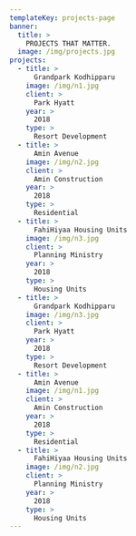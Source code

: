 ```yaml
---
templateKey: projects-page
banner:
  title: >
    PROJECTS THAT MATTER.
  image: /img/projects.jpg
projects:
  - title: >
      Grandpark Kodhipparu
    image: /img/n1.jpg
    client: >
      Park Hyatt
    year: >
      2018
    type: >
      Resort Development
  - title: >
      Amin Avenue
    image: /img/n2.jpg
    client: >
      Amin Construction
    year: >
      2018
    type: >
      Residential
  - title: >
      FahiHiyaa Housing Units
    image: /img/n3.jpg
    client: >
      Planning Ministry
    year: >
      2018
    type: >
      Housing Units
  - title: >
      Grandpark Kodhipparu
    image: /img/n3.jpg
    client: >
      Park Hyatt
    year: >
      2018
    type: >
      Resort Development
  - title: >
      Amin Avenue
    image: /img/n1.jpg
    client: >
      Amin Construction
    year: >
      2018
    type: >
      Residential
  - title: >
      FahiHiyaa Housing Units
    image: /img/n2.jpg
    client: >
      Planning Ministry
    year: >
      2018
    type: >
      Housing Units
---
```

